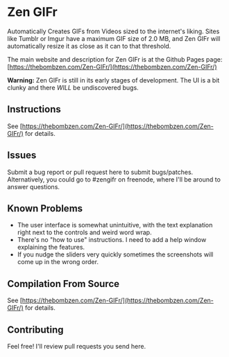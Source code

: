 # Zen GIFr
Automatically Creates GIFs from Videos sized to the internet's liking.
Sites like Tumblr or Imgur have a maximum GIF size of 2.0 MB, and Zen GIFr will automatically resize it as close as it can to that threshold.

The main website and description for Zen GIFr is at the Github Pages page: [https://thebombzen.com/Zen-GIFr/](https://thebombzen.com/Zen-GIFr/)

**Warning:**
Zen GIFr is still in its early stages of development. The UI is a bit clunky and there *WILL* be undiscovered bugs.

## Instructions

See [https://thebombzen.com/Zen-GIFr/](https://thebombzen.com/Zen-GIFr/) for details.

## Issues

Submit a bug report or pull request here to submit bugs/patches. Alternatively, you could go to #zengifr on freenode, where I'll be around to answer questions.

## Known Problems

- The user interface is somewhat unintuitive, with the text explanation right next to the controls and weird word wrap.
- There's no "how to use" instructions. I need to add a help window explaining the features.
- If you nudge the sliders very quickly sometimes the screenshots will come up in the wrong order.

## Compilation From Source

See [https://thebombzen.com/Zen-GIFr/](https://thebombzen.com/Zen-GIFr/) for details.

## Contributing

Feel free! I'll review pull requests you send here.

